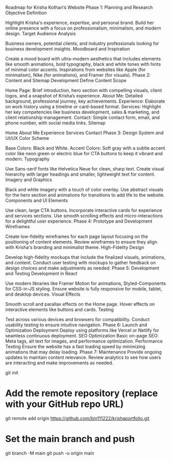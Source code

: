Roadmap for Krisha Kothari’s Website
Phase 1: Planning and Research
Objective Definition

Highlight Krisha's experience, expertise, and personal brand.
Build her online presence with a focus on professionalism, minimalism, and modern design.
Target Audience Analysis

Business owners, potential clients, and industry professionals looking for business development insights.
Moodboard and Inspiration

Create a mood board with ultra-modern aesthetics that includes elements like smooth animations, bold typography, black and white tones with hints of minimal color accents.
Inspirations from websites like Apple (for minimalism), Nike (for animations), and Framer (for visuals).
Phase 2: Content and Sitemap Development
Define Content Scope

Home Page: Brief introduction, hero section with compelling visuals, client logos, and a snapshot of Krisha’s experience.
About Me: Detailed background, professional journey, key achievements.
Experience: Elaborate on work history using a timeline or card-based format.
Services: Highlight her key competencies like business development, sales & marketing, and client relationship management.
Contact: Simple contact form, email, and phone number, with social media links.
Sitemap

Home
About Me
Experience
Services
Contact
Phase 3: Design System and UI/UX
Color Scheme

Base Colors: Black and White.
Accent Colors: Soft gray with a subtle accent color like neon green or electric blue for CTA buttons to keep it vibrant and modern.
Typography

Use Sans-serif fonts like Helvetica Neue for clean, sharp text.
Create visual hierarchy with larger headings and smaller, lightweight text for content.
Imagery and Graphics

Black and white imagery with a touch of color overlay.
Use abstract visuals for the hero section and animations for transitions to add life to the website.
Components and UI Elements

Use clean, large CTA buttons.
Incorporate interactive cards for experience and services sections.
Use smooth scrolling effects and micro-interactions for a delightful user experience.
Phase 4: Prototype and Development
Wireframes

Create low-fidelity wireframes for each page layout focusing on the positioning of content elements.
Review wireframes to ensure they align with Krisha's branding and minimalist theme.
High-Fidelity Design

Develop high-fidelity mockups that include the finalized visuals, animations, and content.
Conduct user testing with mockups to gather feedback on design choices and make adjustments as needed.
Phase 5: Development and Testing
Development in React

Use modern libraries like Framer Motion for animations, Styled-Components for CSS-in-JS styling.
Ensure website is fully responsive for mobile, tablet, and desktop devices.
Visual Effects

Smooth scroll and parallax effects on the Home page.
Hover effects on interactive elements like buttons and cards.
Testing

Test across various devices and browsers for compatibility.
Conduct usability testing to ensure intuitive navigation.
Phase 6: Launch and Optimization
Deployment
Deploy using platforms like Vercel or Netlify for seamless continuous deployment.
SEO Optimization
Basic on-page SEO: Meta tags, alt text for images, and performance optimization.
Performance Testing
Ensure the website has a fast loading speed by minimizing animations that may delay loading.
Phase 7: Maintenance
Provide ongoing updates to maintain content relevance.
Review analytics to see how users are interacting and make improvements as needed.


git init

# Add the remote repository (replace with your GitHub repo URL)
git remote add origin https://github.com/bin111222/krishaportfolio.git

# Set the main branch and push
git branch -M main
git push -u origin main